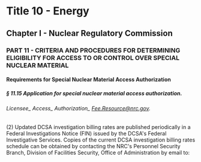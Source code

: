 
# Title 10 - Energy
## Chapter I - Nuclear Regulatory Commission
### PART 11 - CRITERIA AND PROCEDURES FOR DETERMINING ELIGIBILITY FOR ACCESS TO OR CONTROL OVER SPECIAL NUCLEAR MATERIAL
#### Requirements for Special Nuclear Material Access Authorization
##### § 11.15 Application for special nuclear material access authorization.
###### Licensee_ Access_ Authorization_ Fee.Resource@nrc.gov.

(2) Updated DCSA investigation billing rates are published periodically in a Federal Investigations Notice (FIN) issued by the DCSA's Federal Investigative Services. Copies of the current DCSA investigation billing rates schedule can be obtained by contacting the NRC's Personnel Security Branch, Division of Facilities Security, Office of Administration by email to:
